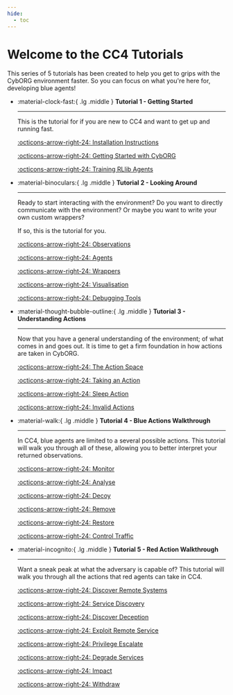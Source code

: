 ```yaml
---
hide:
  - toc
---
```


# Welcome to the CC4 Tutorials

This series of 5 tutorials has been created to help you get to grips with the CybORG environment faster. So you can focus on what you're here for, developing blue agents!


<div class="grid cards" markdown>

-   :material-clock-fast:{ .lg .middle } __Tutorial 1 - Getting Started__

    ---

    This is the tutorial for if you are new to CC4 and want to get up and running fast.

    [:octicons-arrow-right-24: Installation Instructions](tutorials/01_Getting_Started/1_Introduction.md)

    [:octicons-arrow-right-24: Getting Started with CybORG](tutorials/01_Getting_Started/2_Getting_Started.md)

    [:octicons-arrow-right-24: Training RLlib Agents](tutorials/01_Getting_Started/3_Training_Agents.md)

-   :material-binoculars:{ .lg .middle } __Tutorial 2 - Looking Around__

    ---

    Ready to start interacting with the environment? Do you want to directly communicate with the environment? Or maybe you want to write your own custom wrappers?

    If so, this is the tutorial for you.

    [:octicons-arrow-right-24: Observations](tutorials/02_Looking_Around/1_Observations.md)

    [:octicons-arrow-right-24: Agents](tutorials/02_Looking_Around/2_Agents.md)

    [:octicons-arrow-right-24: Wrappers](tutorials/02_Looking_Around/3_Wrappers.md)

    [:octicons-arrow-right-24: Visualisation](tutorials/02_Looking_Around/4_Visualisation.md)

    [:octicons-arrow-right-24: Debugging Tools](tutorials/02_Looking_Around/5_Debugging_Tools.md)

-   :material-thought-bubble-outline:{ .lg .middle } __Tutorial 3 - Understanding Actions__

    ---

    Now that you have a general understanding of the environment; of what comes in and goes out. It is time to get a firm foundation in how actions are taken in CybORG.

    [:octicons-arrow-right-24: The Action Space](tutorials/03_Actions/A_Understanding_Actions/1_Action_Space.md)

    [:octicons-arrow-right-24: Taking an Action](tutorials/03_Actions/A_Understanding_Actions/2_Taking_an_Action.md)

    [:octicons-arrow-right-24: Sleep Action](tutorials/03_Actions/A_Understanding_Actions/3_Sleep.md)

    [:octicons-arrow-right-24: Invalid Actions](tutorials/03_Actions/A_Understanding_Actions/4_Invalid_Actions.md)

-   :material-walk:{ .lg .middle } __Tutorial 4 - Blue Actions Walkthrough__

    ---

    In CC4, blue agents are limited to a several possible actions. This tutorial will walk you through all of these, allowing you to better interpret your returned observations.

    [:octicons-arrow-right-24: Monitor](tutorials/03_Actions/B_Blue_Actions/1_Monitor.md)

    [:octicons-arrow-right-24: Analyse](tutorials/03_Actions/B_Blue_Actions/2_Analyse.md)

    [:octicons-arrow-right-24: Decoy](tutorials/03_Actions/B_Blue_Actions/3_Decoy.md)

    [:octicons-arrow-right-24: Remove](tutorials/03_Actions/B_Blue_Actions/4_Remove.md)

    [:octicons-arrow-right-24: Restore](tutorials/03_Actions/B_Blue_Actions/5_Restore.md)

    [:octicons-arrow-right-24: Control Traffic](tutorials/03_Actions/B_Blue_Actions/6_Control_Traffic.md)

-   :material-incognito:{ .lg .middle } __Tutorial 5 - Red Action Walkthrough__

    ---

    Want a sneak peak at what the adversary is capable of? This tutorial will walk you through all the actions that red agents can take in CC4.

    [:octicons-arrow-right-24: Discover Remote Systems](tutorials/03_Actions/C_Red_Actions/1_Discover_Remote_Systems.md)

    [:octicons-arrow-right-24: Service Discovery](tutorials/03_Actions/C_Red_Actions/2_Service_Discovery.md)

    [:octicons-arrow-right-24: Discover Deception](tutorials/03_Actions/C_Red_Actions/3_Discover_Deception.md)

    [:octicons-arrow-right-24: Exploit Remote Service](tutorials/03_Actions/C_Red_Actions/4_Exploit_Remote_Service.md)

    [:octicons-arrow-right-24: Privilege Escalate](tutorials/03_Actions/C_Red_Actions/5_Privilege_Escalate.md)

    [:octicons-arrow-right-24: Degrade Services](tutorials/03_Actions/C_Red_Actions/6_Degrade_Services.md)

    [:octicons-arrow-right-24: Impact](tutorials/03_Actions/C_Red_Actions/7_Impact.md)

    [:octicons-arrow-right-24: Withdraw](tutorials/03_Actions/C_Red_Actions/8_Withdraw.md)

</div>
